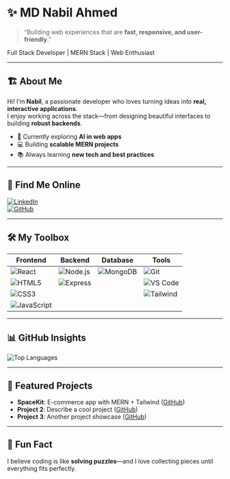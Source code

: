 # ✨ MD Nabil Ahmed

> “Building web experiences that are **fast, responsive, and user-friendly**.”

Full Stack Developer | MERN Stack | Web Enthusiast  

---

## 🏗️ About Me
Hi! I’m **Nabil**, a passionate developer who loves turning ideas into **real, interactive applications**.  
I enjoy working across the stack—from designing beautiful interfaces to building **robust backends**.  

- 🌱 Currently exploring **AI in web apps**  
- 💻 Building **scalable MERN projects**  
- 📚 Always learning **new tech and best practices**  

---

## 🔗 Find Me Online

[![LinkedIn](https://img.shields.io/badge/LinkedIn-0077B5?style=for-the-badge&logo=linkedin&logoColor=white)](https://www.linkedin.com/in/md-nabil-ahmed-5a99331b3/)  
[![GitHub](https://img.shields.io/badge/GitHub-181717?style=for-the-badge&logo=github&logoColor=white)](https://github.com/mdnabilahmed)  

---

## 🛠️ My Toolbox
| Frontend | Backend | Database | Tools |
|---|---|---|---|
| ![React](https://img.shields.io/badge/React-61DAFB?style=for-the-badge&logo=react&logoColor=black) | ![Node.js](https://img.shields.io/badge/Node.js-339933?style=for-the-badge&logo=node.js&logoColor=white) | ![MongoDB](https://img.shields.io/badge/MongoDB-47A248?style=for-the-badge&logo=mongodb&logoColor=white) | ![Git](https://img.shields.io/badge/Git-F05032?style=for-the-badge&logo=git&logoColor=white) |
| ![HTML5](https://img.shields.io/badge/HTML5-E34F26?style=for-the-badge&logo=html5&logoColor=white) | ![Express](https://img.shields.io/badge/Express-000000?style=for-the-badge&logo=express&logoColor=white) |  | ![VS Code](https://img.shields.io/badge/VS_Code-007ACC?style=for-the-badge&logo=visual-studio-code&logoColor=white) |
| ![CSS3](https://img.shields.io/badge/CSS3-1572B6?style=for-the-badge&logo=css3&logoColor=white) |  |  | ![Tailwind](https://img.shields.io/badge/Tailwind-06B6D4?style=for-the-badge&logo=tailwind-css&logoColor=white) |
| ![JavaScript](https://img.shields.io/badge/JavaScript-F7DF1E?style=for-the-badge&logo=javascript&logoColor=black) |  |  |  |

---

## 📊 GitHub Insights
![Top Languages](https://github-readme-stats.vercel.app/api/top-langs/?username=mdnabilahmed&layout=compact&theme=radical)  

---

## 🚀 Featured Projects
- **SpaceKit**: E-commerce app with MERN + Tailwind ([GitHub](https://github.com/mdnabilahmed/spacekit))  
- **Project 2**: Describe a cool project ([GitHub](#))  
- **Project 3**: Another project showcase ([GitHub](#))  

---

## 🌱 Fun Fact
I believe coding is like **solving puzzles**—and I love collecting pieces until everything fits perfectly.  
